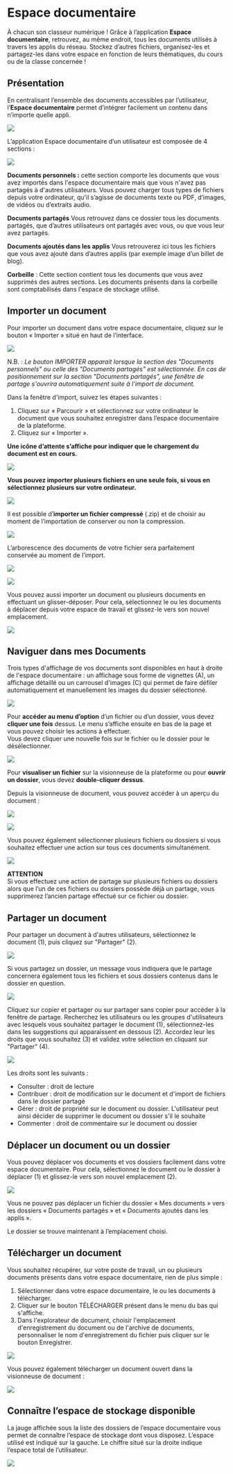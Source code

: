 # Espace documentaire

À chacun son classeur numérique ! Grâce à l’application **Espace documentaire**, retrouvez, au même endroit, tous les documents utilisés à travers les applis du réseau. Stockez d’autres fichiers, organisez-les et partagez-les dans votre espace en fonction de leurs thématiques, du cours ou de la classe concernée !

## Présentation

En centralisant l’ensemble des documents accessibles par l’utilisateur, l’**Espace documentaire** permet d’intégrer facilement un contenu dans n’importe quelle appli.

![](.gitbook/assets/espacedoc-presentation.png)

L’application Espace documentaire d’un utilisateur est composée de 4 sections :

![](.gitbook/assets/espacedoc-sections.png)

**Documents personnels :** cette section comporte les documents que vous avez importés dans l'espace documentaire mais que vous n'avez pas partagés à d'autres utilisateurs. Vous pouvez charger tous types de fichiers depuis votre ordinateur, qu’il s’agisse de documents texte ou PDF, d’images, de vidéos ou d’extraits audio.

**Documents partagés** Vous retrouvez dans ce dossier tous les documents partagés, que d’autres utilisateurs ont partagés avec vous, ou que vous leur avez partagés.

**Documents ajoutés dans les applis** Vous retrouverez ici tous les fichiers que vous avez ajouté dans d’autres applis \(par exemple image d’un billet de blog\).

**Corbeille** : Cette section contient tous les documents que vous avez supprimés des autres sections. Les documents présents dans la corbeille sont comptabilisés dans l'espace de stockage utilisé.

## Importer un document

Pour importer un document dans votre espace documentaire, cliquez sur le bouton « Importer » situé en haut de l’interface.

![](.gitbook/assets/one_espacedoc-importer.png)

N.B. : _Le bouton IMPORTER apparait lorsque la section des "Documents personnels" ou celle des "Documents partagés" est sélectionnée. En cas de positionnement sur la section "Documents partagés", une fenêtre de partage s'ouvrira automatiquement suite à l'import de document._

Dans la fenêtre d'import, suivez les étapes suivantes :

1. Cliquez sur « Parcourir » et sélectionnez sur votre ordinateur le document que vous souhaitez enregistrer dans l’espace documentaire de la plateforme.
2. Cliquez sur « Importer ».

**Une icône d’attente s’affiche pour indiquer que le chargement du document est en cours.**

![](.gitbook/assets/espacedocone_10%20%282%29%20%284%29.jpg)

**Vous pouvez importer plusieurs fichiers en une seule fois, si vous en sélectionnez plusieurs sur votre ordinateur.**

![](.gitbook/assets/espacedocone_11-2-1.jpg)

Il est possible d’**importer un fichier compressé** \(.zip\) et de choisir au moment de l’importation de conserver ou non la compression.

![](.gitbook/assets/esp-doc-one-1.png)

L’arborescence des documents de votre fichier sera parfaitement conservée au moment de l’import.

![](.gitbook/assets/esp-doc-one-3bis.png)

![](.gitbook/assets/esp-doc-one-4bis.png)

Vous pouvez aussi importer un document ou plusieurs documents en effectuant un glisser-déposer. Pour cela, sélectionnez le ou les documents à déplacer depuis votre espace de travail et glissez-le vers son nouvel emplacement.

![](.gitbook/assets/espacedocone_5-glisser-deposer%20%282%29%20%286%29.jpg)

## Naviguer dans mes Documents

Trois types d'affichage de vos documents sont disponibles en haut à droite de l'espace documentaire : un affichage sous forme de vignettes \(A\), un affichage détaillé ou un carrousel d'images \(C\) qui permet de faire défiler automatiquement et manuellement les images du dossier sélectionné.

![](.gitbook/assets/vue-visionneuse.png)

Pour **accéder au menu d’option** d’un fichier ou d’un dossier, vous devez **cliquer une fois** dessus. Le menu s’affiche ensuite en bas de la page et vous pouvez choisir les actions à effectuer.  
Vous devez cliquer une nouvelle fois sur le fichier ou le dossier pour le désélectionner.

![](.gitbook/assets/espacedocone_7-options-1-1-1%20%284%29.jpg)

Pour **visualiser un fichier** sur la visionneuse de la plateforme ou pour **ouvrir un dossier**, vous devez **double-cliquer dessus**.

Depuis la visionneuse de document, vous pouvez accéder à un aperçu du document :

![](.gitbook/assets/one_espacedoc-visionneuse.png)

![](.gitbook/assets/one_espacedoc-appercu2.png)

Vous pouvez également sélectionner plusieurs fichiers ou dossiers si vous souhaitez effectuer une action sur tous ces documents simultanément.

![](.gitbook/assets/espacedocone_8-multiselection%20%282%29%20%286%29.jpg)

**ATTENTION**  
Si vous effectuez une action de partage sur plusieurs fichiers ou dossiers alors que l’un de ces fichiers ou dossiers possède déjà un partage, vous supprimerez l’ancien partage effectué sur ce fichier ou dossier.

## Partager un document

Pour partager un document à d'autres utilisateurs, sélectionnez le document \(1\), puis cliquez sur "Partager" \(2\).

![](.gitbook/assets/2018-08-23_17h45_10%20%282%29%20%281%29.png)

Si vous partagez un dossier, un message vous indiquera que le partage concernera également tous les fichiers et sous dossiers contenus dans le dossier en question.

![](.gitbook/assets/image%20%287%29%20%284%29.png)

Cliquez sur copier et partager ou sur partager sans copier pour accéder à la fenêtre de partage. Recherchez les utilisateurs ou les groupes d'utilisateurs avec lesquels vous souhaitez partager le document \(1\), sélectionnez-les dans les suggestions qui apparaissent en dessous \(2\). Accordez leur les droits que vous souhaitez \(3\) et validez votre sélection en cliquant sur "Partager" \(4\).

![](.gitbook/assets/2018-08-23_17h48_11%20%282%29.png)

Les droits sont les suivants :

* Consulter : droit de lecture
* Contribuer : droit de modification sur le document et d'import de fichiers dans le dossier partagé
* Gérer : droit de propriété sur le document ou dossier. L'utilisateur peut ainsi décider de supprimer le document ou dossier s'il le souhaite
* Commenter : droit de commentaire sur le document ou dossier

## Déplacer un document ou un dossier

Vous pouvez déplacer vos documents et vos dossiers facilement dans votre espace documentaire. Pour cela, sélectionnez le document ou le dossier à déplacer \(1\) et glissez-le vers son nouvel emplacement \(2\).

![](.gitbook/assets/espacedocone_6-dossiers-2-1%20%286%29.jpg)

Vous ne pouvez pas déplacer un fichier du dossier « Mes documents » vers les dossiers « Documents partagés » et « Documents ajoutés dans les applis ».

Le dossier se trouve maintenant à l’emplacement choisi.

## Télécharger un document

Vous souhaitez récupérer, sur votre poste de travail, un ou plusieurs documents présents dans votre espace documentaire, rien de plus simple :

1. Sélectionner dans votre espace documentaire, le ou les documents à télécharger.
2. Cliquer sur le bouton TÉLÉCHARGER présent dans le menu du bas qui s'affiche.
3. Dans l'explorateur de document, choisir l'emplacement d'enregistrement du document ou de l'archive de documents, personnaliser le nom d'enregistrement du fichier puis cliquer sur le bouton Enregistrer.

![](.gitbook/assets/one_espacedoc-telecharger1.png)

Vous pouvez également télécharger un document ouvert dans la visionneuse de document :

![](.gitbook/assets/one_espacedoc-telechargervisionneuse.png)

## Connaître l’espace de stockage disponible

La jauge affichée sous la liste des dossiers de l’espace documentaire vous permet de connaître l’espace de stockage dont vous disposez. L’espace utilisé est indiqué sur la gauche. Le chiffre situé sur la droite indique l’espace total de l’utilisateur.

![](.gitbook/assets/espacedocone_9%20%282%29%20%281%29.jpg)
